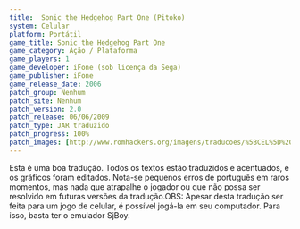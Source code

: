 ```yaml
---
title:  Sonic the Hedgehog Part One (Pitoko)
system: Celular
platform: Portátil
game_title: Sonic the Hedgehog Part One
game_category: Ação / Plataforma
game_players: 1
game_developer: iFone (sob licença da Sega)
game_publisher: iFone
game_release_date: 2006
patch_group: Nenhum
patch_site: Nenhum
patch_version: 2.0
patch_release: 06/06/2009
patch_type: JAR traduzido
patch_progress: 100%
patch_images: [http://www.romhackers.org/imagens/traducoes/%5BCEL%5D%20Sonic%20the%20Hedgehog%20Part%20One%20-%20Pitoko%20-%201.png,http://www.romhackers.org/imagens/traducoes/%5BCEL%5D%20Sonic%20the%20Hedgehog%20Part%20One%20-%20Pitoko%20-%202.png,http://www.romhackers.org/imagens/traducoes/%5BCEL%5D%20Sonic%20the%20Hedgehog%20Part%20One%20-%20Pitoko%20-%203.png]
---
```

Esta é uma boa tradução. Todos os textos estão traduzidos e acentuados, e os gráficos foram editados. Nota-se pequenos erros de português em raros momentos, mas nada que atrapalhe o jogador ou que não possa ser resolvido em futuras versões da tradução.OBS: Apesar desta tradução ser feita para um jogo de celular, é possível jogá-la em seu computador. Para isso, basta ter o emulador SjBoy.